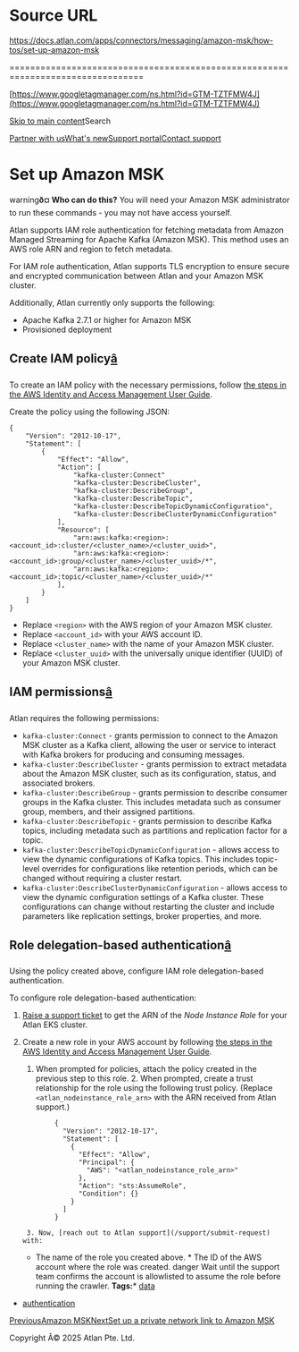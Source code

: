 # Source URL
https://docs.atlan.com/apps/connectors/messaging/amazon-msk/how-tos/set-up-amazon-msk

================================================================================

<!--
canonical: https://docs.atlan.com/apps/connectors/messaging/amazon-msk/how-tos/set-up-amazon-msk
link-alternate: https://docs.atlan.com/apps/connectors/messaging/amazon-msk/how-tos/set-up-amazon-msk
meta-description: Learn about set up amazon msk.
meta-docsearch:docusaurus_tag: docs-default-current
meta-docsearch:language: en
meta-docsearch:version: current
meta-docusaurus_locale: en
meta-docusaurus_tag: docs-default-current
meta-docusaurus_version: current
meta-generator: Docusaurus v3.8.1
meta-og-description: Learn about set up amazon msk.
meta-og-locale: en
meta-og-title: Set up Amazon MSK | Atlan Documentation
meta-og-url: https://docs.atlan.com/apps/connectors/messaging/amazon-msk/how-tos/set-up-amazon-msk
meta-twitter:card: summary_large_image
meta-viewport: width=device-width,initial-scale=1
title: Set up Amazon MSK | Atlan Documentation
-->

[https://www.googletagmanager.com/ns.html?id=GTM-TZTFMW4J](https://www.googletagmanager.com/ns.html?id=GTM-TZTFMW4J)

[Skip to main content](#__docusaurus_skipToContent_fallback)Search

[Partner with us](https://docs.google.com/forms/d/e/1FAIpQLScuAIhCm2GS7YFstrOjawbP8J7PUmOynQo7wI2yGCcCyEcVSw/viewform)[What's new](https://shipped.atlan.com/)[Support portal](https://atlan.zendesk.com/auth/v2/login/signin?return_to=https%3A%2F%2Fatlan.zendesk.com%2Fhc%2Fen-us&theme=hc&locale=en-us&brand_id=1900000425113&auth_origin=1900000425113%2Cfalse%2Ctrue)[Contact support](/support/submit-request)

Set up Amazon MSK
=================

warning**ð¤ Who can do this?** You will need your Amazon MSK administrator to run these commands \- you may not have access yourself.

Atlan supports IAM role authentication for fetching metadata from Amazon Managed Streaming for Apache Kafka (Amazon MSK). This method uses an AWS role ARN and region to fetch metadata.

For IAM role authentication, Atlan supports TLS encryption to ensure secure and encrypted communication between Atlan and your Amazon MSK cluster.

Additionally, Atlan currently only supports the following:

* Apache Kafka 2\.7\.1 or higher for Amazon MSK
* Provisioned deployment

Create IAM policy[â](#create-iam-policy "Direct link to Create IAM policy")
-----------------------------------------------------------------------------

To create an IAM policy with the necessary permissions, follow [the steps in the AWS Identity and Access Management User Guide](https://docs.aws.amazon.com/IAM/latest/UserGuide/access_policies_create.html).

Create the policy using the following JSON:

```
{  
    "Version": "2012-10-17",  
    "Statement": [  
        {  
            "Effect": "Allow",  
            "Action": [  
                "kafka-cluster:Connect"  
                "kafka-cluster:DescribeCluster",  
                "kafka-cluster:DescribeGroup",  
                "kafka-cluster:DescribeTopic",  
                "kafka-cluster:DescribeTopicDynamicConfiguration",  
                "kafka-cluster:DescribeClusterDynamicConfiguration"  
            ],  
            "Resource": [  
                "arn:aws:kafka:<region>:<account_id>:cluster/<cluster_name>/<cluster_uuid>",  
                "arn:aws:kafka:<region>:<account_id>:group/<cluster_name>/<cluster_uuid>/*",  
                "arn:aws:kafka:<region>:<account_id>:topic/<cluster_name>/<cluster_uuid>/*"  
            ],  
        }  
    ]  
}  

```
* Replace `<region>` with the AWS region of your Amazon MSK cluster.
* Replace `<account_id>` with your AWS account ID.
* Replace `<cluster_name>` with the name of your Amazon MSK cluster.
* Replace `<cluster_uuid>` with the universally unique identifier (UUID) of your Amazon MSK cluster.

IAM permissions[â](#iam-permissions "Direct link to IAM permissions")
-----------------------------------------------------------------------

Atlan requires the following permissions:

* `kafka-cluster:Connect` \- grants permission to connect to the Amazon MSK cluster as a Kafka client, allowing the user or service to interact with Kafka brokers for producing and consuming messages.
* `kafka-cluster:DescribeCluster` \- grants permission to extract metadata about the Amazon MSK cluster, such as its configuration, status, and associated brokers.
* `kafka-cluster:DescribeGroup` \- grants permission to describe consumer groups in the Kafka cluster. This includes metadata such as consumer group, members, and their assigned partitions.
* `kafka-cluster:DescribeTopic` \- grants permission to describe Kafka topics, including metadata such as partitions and replication factor for a topic.
* `kafka-cluster:DescribeTopicDynamicConfiguration` \- allows access to view the dynamic configurations of Kafka topics. This includes topic\-level overrides for configurations like retention periods, which can be changed without requiring a cluster restart.
* `kafka-cluster:DescribeClusterDynamicConfiguration` \- allows access to view the dynamic configuration settings of a Kafka cluster. These configurations can change without restarting the cluster and include parameters like replication settings, broker properties, and more.

Role delegation\-based authentication[â](#role-delegation-based-authentication "Direct link to Role delegation-based authentication")
---------------------------------------------------------------------------------------------------------------------------------------

Using the policy created above, configure IAM role delegation\-based authentication.

To configure role delegation\-based authentication:

1. [Raise a support ticket](/support/submit-request) to get the ARN of the *Node Instance Role* for your Atlan EKS cluster.
2. Create a new role in your AWS account by following [the steps in the AWS Identity and Access Management User Guide](https://docs.aws.amazon.com/IAM/latest/UserGuide/id_roles_create_for-user.html).

    1. When prompted for policies, attach the policy created in the previous step to this role.
        2. When prompted, create a trust relationship for the role using the following trust policy. (Replace `<atlan_nodeinstance_role_arn>` with the ARN received from Atlan support.)

    ```
            {  
              "Version": "2012-10-17",  
              "Statement": [  
                {  
                  "Effect": "Allow",  
                  "Principal": {  
                    "AWS": "<atlan_nodeinstance_role_arn>"  
                  },  
                  "Action": "sts:AssumeRole",  
                  "Condition": {}  
                }  
              ]  
            }

    ```
        3. Now, [reach out to Atlan support](/support/submit-request) with:

    * The name of the role you created above.
                * The ID of the AWS account where the role was created.
    danger Wait until the support team confirms the account is allowlisted to assume the role before running the crawler.
**Tags:*** [data](/tags/data)
* [authentication](/tags/authentication)

[PreviousAmazon MSK](/apps/connectors/messaging/amazon-msk)[NextSet up a private network link to Amazon MSK](/apps/connectors/messaging/amazon-msk/how-tos/set-up-a-private-network-link-to-amazon-msk)

Copyright Â© 2025 Atlan Pte. Ltd.

